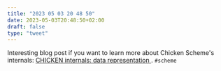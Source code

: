 ```yaml
---
title: "2023 05 03 20 48 50"
date: 2023-05-03T20:48:50+02:00
draft: false
type: "tweet"
---
```


Interesting blog post if you want to learn more about Chicken Scheme's internals: [CHICKEN internals: data representation ](https://www.more-magic.net/posts/internals-data-representation.html). `#scheme`
